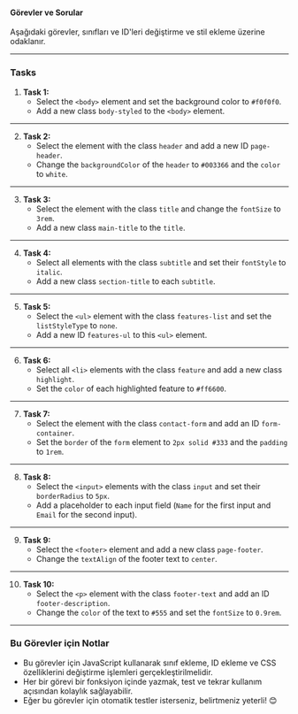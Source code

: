 
#### **Görevler ve Sorular**

Aşağıdaki görevler, sınıfları ve ID'leri değiştirme ve stil ekleme üzerine odaklanır.

---

### **Tasks**

1. **Task 1:**
   - Select the `<body>` element and set the background color to `#f0f0f0`.
   - Add a new class `body-styled` to the `<body>` element.

---

2. **Task 2:**
   - Select the element with the class `header` and add a new ID `page-header`.
   - Change the `backgroundColor` of the `header` to `#003366` and the `color` to `white`.

---

3. **Task 3:**
   - Select the element with the class `title` and change the `fontSize` to `3rem`.
   - Add a new class `main-title` to the `title`.

---

4. **Task 4:**
   - Select all elements with the class `subtitle` and set their `fontStyle` to `italic`.
   - Add a new class `section-title` to each `subtitle`.

---

5. **Task 5:**
   - Select the `<ul>` element with the class `features-list` and set the `listStyleType` to `none`.
   - Add a new ID `features-ul` to this `<ul>` element.

---

6. **Task 6:**
   - Select all `<li>` elements with the class `feature` and add a new class `highlight`.
   - Set the `color` of each highlighted feature to `#ff6600`.

---

7. **Task 7:**
   - Select the element with the class `contact-form` and add an ID `form-container`.
   - Set the `border` of the `form` element to `2px solid #333` and the `padding` to `1rem`.

---

8. **Task 8:**
   - Select the `<input>` elements with the class `input` and set their `borderRadius` to `5px`.
   - Add a placeholder to each input field (`Name` for the first input and `Email` for the second input).

---

9. **Task 9:**
   - Select the `<footer>` element and add a new class `page-footer`.
   - Change the `textAlign` of the footer text to `center`.

---

10. **Task 10:**
    - Select the `<p>` element with the class `footer-text` and add an ID `footer-description`.
    - Change the `color` of the text to `#555` and set the `fontSize` to `0.9rem`.

---

### **Bu Görevler için Notlar**
- Bu görevler için JavaScript kullanarak sınıf ekleme, ID ekleme ve CSS özelliklerini değiştirme işlemleri gerçekleştirilmelidir.
- Her bir görevi bir fonksiyon içinde yazmak, test ve tekrar kullanım açısından kolaylık sağlayabilir.
- Eğer bu görevler için otomatik testler isterseniz, belirtmeniz yeterli! 😊